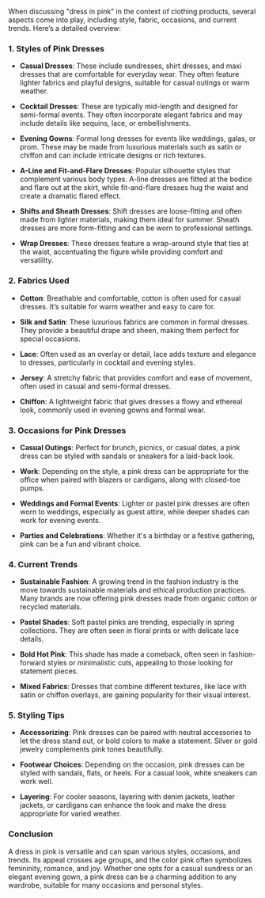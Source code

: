 When discussing "dress in pink" in the context of clothing products, several aspects come into play, including style, fabric, occasions, and current trends. Here’s a detailed overview:

### 1. **Styles of Pink Dresses**

- **Casual Dresses**: These include sundresses, shirt dresses, and maxi dresses that are comfortable for everyday wear. They often feature lighter fabrics and playful designs, suitable for casual outings or warm weather.

- **Cocktail Dresses**: These are typically mid-length and designed for semi-formal events. They often incorporate elegant fabrics and may include details like sequins, lace, or embellishments.

- **Evening Gowns**: Formal long dresses for events like weddings, galas, or prom. These may be made from luxurious materials such as satin or chiffon and can include intricate designs or rich textures.

- **A-Line and Fit-and-Flare Dresses**: Popular silhouette styles that complement various body types. A-line dresses are fitted at the bodice and flare out at the skirt, while fit-and-flare dresses hug the waist and create a dramatic flared effect.

- **Shifts and Sheath Dresses**: Shift dresses are loose-fitting and often made from lighter materials, making them ideal for summer. Sheath dresses are more form-fitting and can be worn to professional settings.

- **Wrap Dresses**: These dresses feature a wrap-around style that ties at the waist, accentuating the figure while providing comfort and versatility.

### 2. **Fabrics Used**

- **Cotton**: Breathable and comfortable, cotton is often used for casual dresses. It’s suitable for warm weather and easy to care for.

- **Silk and Satin**: These luxurious fabrics are common in formal dresses. They provide a beautiful drape and sheen, making them perfect for special occasions.

- **Lace**: Often used as an overlay or detail, lace adds texture and elegance to dresses, particularly in cocktail and evening styles.

- **Jersey**: A stretchy fabric that provides comfort and ease of movement, often used in casual and semi-formal dresses.

- **Chiffon**: A lightweight fabric that gives dresses a flowy and ethereal look, commonly used in evening gowns and formal wear.

### 3. **Occasions for Pink Dresses**

- **Casual Outings**: Perfect for brunch, picnics, or casual dates, a pink dress can be styled with sandals or sneakers for a laid-back look.

- **Work**: Depending on the style, a pink dress can be appropriate for the office when paired with blazers or cardigans, along with closed-toe pumps.

- **Weddings and Formal Events**: Lighter or pastel pink dresses are often worn to weddings, especially as guest attire, while deeper shades can work for evening events.

- **Parties and Celebrations**: Whether it's a birthday or a festive gathering, pink can be a fun and vibrant choice.

### 4. **Current Trends** 

- **Sustainable Fashion**: A growing trend in the fashion industry is the move towards sustainable materials and ethical production practices. Many brands are now offering pink dresses made from organic cotton or recycled materials.

- **Pastel Shades**: Soft pastel pinks are trending, especially in spring collections. They are often seen in floral prints or with delicate lace details.

- **Bold Hot Pink**: This shade has made a comeback, often seen in fashion-forward styles or minimalistic cuts, appealing to those looking for statement pieces.

- **Mixed Fabrics**: Dresses that combine different textures, like lace with satin or chiffon overlays, are gaining popularity for their visual interest.

### 5. **Styling Tips**

- **Accessorizing**: Pink dresses can be paired with neutral accessories to let the dress stand out, or bold colors to make a statement. Silver or gold jewelry complements pink tones beautifully.

- **Footwear Choices**: Depending on the occasion, pink dresses can be styled with sandals, flats, or heels. For a casual look, white sneakers can work well.

- **Layering**: For cooler seasons, layering with denim jackets, leather jackets, or cardigans can enhance the look and make the dress appropriate for varied weather.

### Conclusion

A dress in pink is versatile and can span various styles, occasions, and trends. Its appeal crosses age groups, and the color pink often symbolizes femininity, romance, and joy. Whether one opts for a casual sundress or an elegant evening gown, a pink dress can be a charming addition to any wardrobe, suitable for many occasions and personal styles.